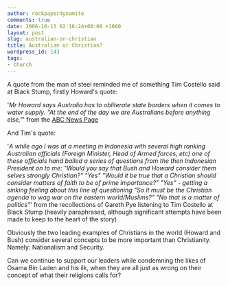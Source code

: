 ```yaml
---
author: rockpaperdynamite
comments: true
date: 2006-10-13 02:16:24+00:00 +1000
layout: post
slug: australian-or-christian
title: Australian or Christian?
wordpress_id: 143
tags:
- church
---
```





A quote from the man of steel reminded me of something Tim Costello said at Black Stump, firstly Howard's quote:





'_Mr Howard says Australia has to obliterate state borders when it comes to water supply.
"At the end of the day we are Australians before anything else,"_' from the [ABC News Page](http://www.abc.net.au/news/newsitems/200610/s1763970.htm)


And Tim's quote:<!-- more -->





'_A while ago I was at a meeting in Indonesia with several high ranking Australian officials (Foreign Minister, Head of Armed forces, etc)  one of these officials hand balled a series of questions from the then Indonesian President on to me:
"Would you say that Bush and Howard consider them selves  strongly Christian?"
"Yes"
"Would it be true that a Christian should consider matters of faith to be of prime importance?"
"Yes" - getting a sinking feeling about this line of questioning
"So it must be the Christian agenda to wag war on the eastern world/Muslims?"
"No that is a matter of politics"_' from the recollections of Gareth Pye listening to Tim Costello at Black Stump (heavily paraphrased, although significant attempts have been made to keep to the heart of the story)


Obviously the two leading examples of Christians in the world (Howard and Bush) consider several concepts to be more important than Christianity. Namely: Nationalism and Security.




Can we continue to support our leaders while condemning the likes of Osama Bin Laden and his ilk, when they are all just as wrong on their concept of what their religions calls for?
